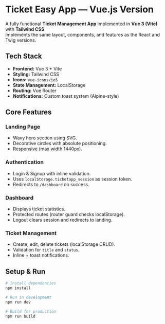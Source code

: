 # Ticket Easy App — Vue.js Version

A fully functional **Ticket Management App** implemented in **Vue 3 (Vite)** with **Tailwind CSS**.  
Implements the same layout, components, and features as the React and Twig versions.


## Tech Stack

- **Frontend:** Vue 3 + Vite
- **Styling:** Tailwind CSS
- **Icons:** `vue-icons/io5`
- **State Management:** LocalStorage
- **Routing:** Vue Router
- **Notifications:** Custom toast system (Alpine-style)

## Core Features

### Landing Page
- Wavy hero section using SVG.
- Decorative circles with absolute positioning.
- Responsive (max width 1440px).

### Authentication
- Login & Signup with inline validation.
- Uses `localStorage.ticketapp_session` as session token.
- Redirects to `/dashboard` on success.

### Dashboard
- Displays ticket statistics.
- Protected routes (router guard checks localStorage).
- Logout clears session and redirects to landing.

### Ticket Management
- Create, edit, delete tickets (localStorage CRUD).
- Validation for `title` and `status`.
- Inline + toast notifications.

## Setup & Run

```bash
# Install dependencies
npm install

# Run in development
npm run dev

# Build for production
npm run build
